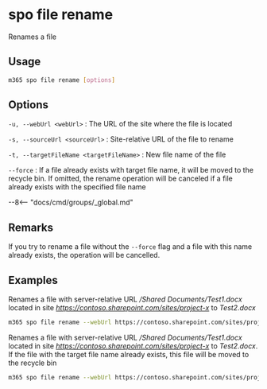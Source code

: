 # spo file rename

Renames a file

## Usage

```sh
m365 spo file rename [options]
```

## Options

`-u, --webUrl <webUrl>`
: The URL of the site where the file is located

`-s, --sourceUrl <sourceUrl>`
: Site-relative URL of the file to rename

`-t, --targetFileName <targetFileName>`
: New file name of the file

`--force`
: If a file already exists with target file name, it will be moved to the recycle bin. If omitted, the rename operation will be canceled if a file already exists with the specified file name

--8<-- "docs/cmd/groups/_global.md"

## Remarks

If you try to rename a file without the `--force` flag and a file with this name already exists, the operation will be cancelled.

## Examples

Renames a file with server-relative URL _/Shared Documents/Test1.docx_ located in site _<https://contoso.sharepoint.com/sites/project-x>_ to _Test2.docx_

```sh
m365 spo file rename --webUrl https://contoso.sharepoint.com/sites/project-x --sourceUrl '/Shared Documents/Test1.docx' --targetFileName 'Test2.docx'
```

Renames a file with server-relative URL _/Shared Documents/Test1.docx_ located in site _<https://contoso.sharepoint.com/sites/project-x>_ to _Test2.docx_. If the file with the target file name already exists, this file will be moved to the recycle bin

```sh
m365 spo file rename --webUrl https://contoso.sharepoint.com/sites/project-x --sourceUrl '/Shared Documents/Test1.docx' --targetFileName 'Test2.docx' --force
```
